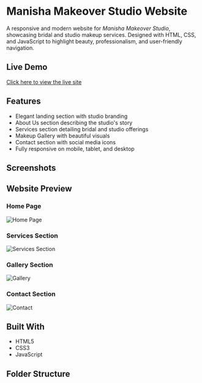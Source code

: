 # Manisha Makeover Studio Website

A responsive and modern website for *Manisha Makeover Studio*, showcasing bridal and studio makeup services. Designed with HTML, CSS, and JavaScript to highlight beauty, professionalism, and user-friendly navigation.

## Live Demo

[Click here to view the live site](https://yourusername.github.io/Manisha-s-Makeover-Website)

## Features

- Elegant landing section with studio branding
- About Us section describing the studio's story
- Services section detailing bridal and studio offerings
- Makeup Gallery with beautiful visuals
- Contact section with social media icons
- Fully responsive on mobile, tablet, and desktop

## Screenshots
## Website Preview

### Home Page
![Home Page](screenshots/home.png)

### Services Section
![Services Section](screenshots/services.png)

### Gallery Section
![Gallery](screenshots/gallery.png)

### Contact Section
![Contact](screenshots/contact.png)



## Built With

- HTML5
- CSS3
- JavaScript

## Folder Structure
